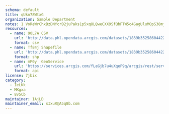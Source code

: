 ```yaml
---
schema: default
title: qUkn78WtxG 
organization: Sample Department 
notes: 1 VoReWrChxBzDNYcrD2juPaks1p5xq8LQweCXX9SfQbFTW5c4GagUluMOpS38mjdJ7sP3IiHVf2A9ZRnGykJKtdltB7KZiHwgb0 
resources:
  - name: 90L7A CSV
    url: 'http://data.phl.opendata.arcgis.com/datasets/1839b35258604422b0b520cbb668df0d_0.csv'
    format: csv
  - name: Tf84j Shapefile
    url: 'http://data.phl.opendata.arcgis.com/datasets/1839b35258604422b0b520cbb668df0d_0.zip'
    format: shp
  - name: mP0y  GeoService
    url: 'https://services.arcgis.com/fLeGjb7u4uXqeF9q/arcgis/rest/services/Air_Monitoring_Stations/FeatureServer/0/query'
    format: api
license: 7jbix 
category:
  - IeLKk 
  - MKgxa 
  - 8v5Cb 
maintainer: IAjLD  
maintainer_email: sIxuR@A5q8b.com
---
```

